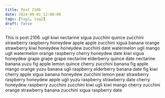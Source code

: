 ```yaml
---
title: Post 2106
date: 2024-09-01 12:00:00
tags: [tag1, tag2]
draft: false
---
```

This is post 2106.
ugli
kiwi
nectarine
xigua
zucchini
quince
zucchini
strawberry
raspberry
honeydew
apple
apple
zucchini
xigua
banana
orange
strawberry
kiwi
honeydew
honeydew
zucchini
date
watermelon
ugli
mango
ugli
watermelon
orange
raspberry
cherry
honeydew
date
kiwi
xigua
honeydew
grape
grape
grape
nectarine
elderberry
quince
date
nectarine
banana
yuzu
fig
apple
lemon
quince
cherry
zucchini
banana
fig
apple
mango
orange
yuzu
banana
ugli
raspberry
elderberry
banana
date
fig
kiwi
cherry
apple
xigua
banana
honeydew
zucchini
lemon
pear
strawberry
raspberry
honeydew
apple
ugli
yuzu
raspberry
strawberry
date
cherry
honeydew
raspberry
zucchini
zucchini
kiwi
ugli
kiwi
mango
cherry
zucchini
orange
strawberry
banana
zucchini
xigua
raspberry
date
